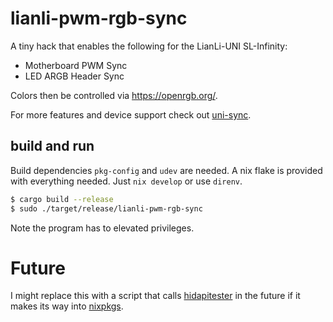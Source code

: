 # lianli-pwm-rgb-sync

A tiny hack that enables the following for the LianLi-UNI SL-Infinity:

- Motherboard PWM Sync
- LED ARGB Header Sync

Colors then be controlled via https://openrgb.org/.

For more features and device support check out [uni-sync](https://github.com/EightB1ts/uni-sync).

## build and run

Build dependencies `pkg-config` and `udev` are needed. A nix flake is provided with everything needed. Just `nix develop` or use `direnv`.

```sh
$ cargo build --release
$ sudo ./target/release/lianli-pwm-rgb-sync
```

Note the program has to elevated privileges.

# Future

I might replace this with a script that calls [hidapitester](https://github.com/todbot/hidapitester) in the future if it makes its way into [nixpkgs](https://github.com/NixOS/nixpkgs).
